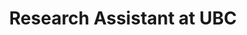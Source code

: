 ---
title: "Research Assistant at UBC"
description: "I helped to work on a canvas type management system built around a research tool created at the University of British Columbia."
color: "black"
bcolor: "rgb(0, 224, 162)"
---